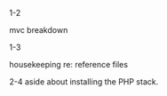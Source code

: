 1-2 

mvc breakdown 

1-3 

housekeeping re: reference files

2-4
aside about installing the PHP stack.

